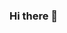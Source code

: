 ### Hi there 👋

<!--
**alifma/alifma** is a ✨ _special_ ✨ repository because its `README.md` (this file) appears on your GitHub profile.

Here are some ideas to get you started:

[Alifma's github stats](https://github-readme-stats.vercel.app/api?username=alifma)

